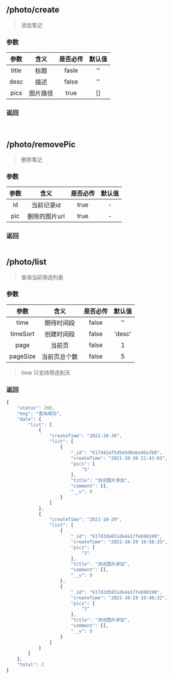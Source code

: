 ## /photo/create
> 添加笔记
### 参数

| 参数      | 含义  | 是否必传 | 默认值 |
| :---:| :---: | :----: | :---: |
| title | 标题 | fasle    | ''     |
| desc | 描述   | false   | '' |
| pics    | 图片路径   | true   | []     |

### 返回
``` js
    
```

## /photo/removePic
> 删除笔记
### 参数
| 参数 | 含义 | 是否必传 | 默认值 |
| :---:| :---: | :----: | :---: |
| id | 当前记录id | true | - |
| pic | 删除的图片url | true | - |
### 返回
``` js
```

## /photo/list
> 查询当前筛选列表
### 参数
| 参数 | 含义 | 是否必传 | 默认值 |
| :---:| :---: | :----: | :---: |
| time | 期待时间段 | false | '' |
| timeSort | 创建时间段 | false | 'desc' |
| page | 当前页 | false | 1 |
| pageSize | 当前页总个数 | false | 5 |
> time 只支持筛选到天
### 返回
``` js
{
    "status": 200,
    "msg": "查询成功",
    "data": {
        "list": [
            {
                "createTime": "2021-10-30",
                "list": [
                    {
                        "_id": "617d42af5d5e5d8aba46a7b8",
                        "createTime": "2021-10-30 21:43:03",
                        "pics": [
                            "5"
                        ],
                        "title": "测试图片添加",
                        "comment": [],
                        "__v": 0
                    }
                ]
            },
            {
                "createTime": "2021-10-29",
                "list": [
                    {
                        "_id": "617d2da651de4a17fe696199",
                        "createTime": "2021-10-29 19:58:33",
                        "pics": [
                            "2"
                        ],
                        "title": "测试图片添加",
                        "comment": [],
                        "__v": 0
                    },
                    {
                        "_id": "617d2d5851de4a17fe696190",
                        "createTime": "2021-10-29 19:40:32",
                        "pics": [
                            "1"
                        ],
                        "title": "测试图片添加",
                        "comment": [],
                        "__v": 0
                    }
                ]
            }
        ]
    },
    "total": 2
}
```
